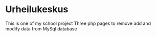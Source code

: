 # Urheilukeskus

This is one of my school project
Three php pages to remove add and modify data from MySql database

